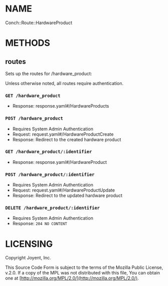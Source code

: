 # NAME

Conch::Route::HardwareProduct

# METHODS

## routes

Sets up the routes for /hardware\_product:

Unless otherwise noted, all routes require authentication.

### `GET /hardware_product`

- Response: response.yaml#/HardwareProducts

### `POST /hardware_product`

- Requires System Admin Authentication
- Request: request.yaml#/HardwareProductCreate
- Response: Redirect to the created hardware product

### `GET /hardware_product/:identifier`

- Response: response.yaml#/HardwareProduct

### `POST /hardware_product/:identifier`

- Requires System Admin Authentication
- Request: request.yaml#/HardwareProductUpdate
- Response: Redirect to the updated hardware product

### `DELETE /hardware_product/:identifier`

- Requires System Admin Authentication
- Response: `204 NO CONTENT`

# LICENSING

Copyright Joyent, Inc.

This Source Code Form is subject to the terms of the Mozilla Public License,
v.2.0. If a copy of the MPL was not distributed with this file, You can obtain
one at [http://mozilla.org/MPL/2.0/](http://mozilla.org/MPL/2.0/).

